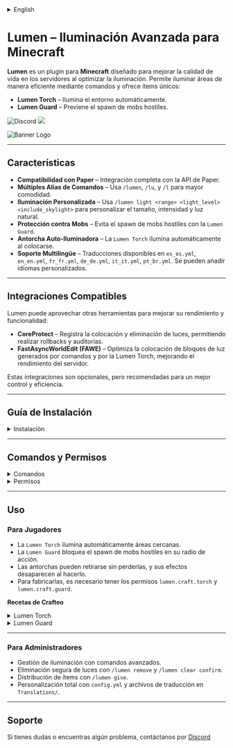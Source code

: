 <details><summary>English</summary>

# Lumen – Advanced Lighting for Minecraft

**Lumen** is a **Minecraft** plugin designed to enhance server quality of life by optimizing lighting. It allows efficient area illumination using commands and offers unique items:

- **Lumen Torch** – Automatically lights up the surroundings.
- **Lumen Guard** – Prevents hostile mobs from spawning.

![Discord](https://img.shields.io/discord/1079917552588816484?label=Discord&logo=discord&logoColor=white&color=31FFA3&style=for-the-badge) ![](https://img.shields.io/badge/Made%20with-%E2%9D%A4%EF%B8%8F%20by%20stargaze-31FFA3?style=for-the-badge)

![Banner Logo](https://cdn.modrinth.com/data/5WB5vvtt/images/ed1c78a69e6aba737ccc687acc242140fcce6299.png)

---

## Features

- **Paper Compatibility** – Full integration with the Paper API.
- **Multiple command aliases** – Use `/lumen`, `/lu`, and `/l` for convenience.
- **Customizable Lighting** – Use `/lumen light <range> <light_level> <include_skylight>` to adjust size, intensity, and natural light inclusion.
- **Mob Protection** – Prevents hostile mob spawning with the `Lumen Guard`.
- **Auto-Lighting Torch** – The `Lumen Torch` automatically lights up when placed.
- **Multilingual Support** – Available translations: `es_es.yml`, `en_en.yml`, `fr_fr.yml`, `de_de.yml`, `it_it.yml`, `pt_br.yml`. Custom languages can be added.

---

## Compatible Integrations

Lumen can leverage other tools to enhance performance and functionality:

- **CoreProtect** – Logs light placements and removals, allowing rollbacks and audits.
- **FastAsyncWorldEdit (FAWE)** – Optimizes light block placement through commands and the Lumen Torch, improving server performance.

These integrations are optional but recommended for better control and efficiency.

---

## Installation Guide

<details><summary>Installation</summary>
    
## **Prerequisites**  
Before installing Lumen, make sure your server meets the following requirements:

- **Minecraft Server:** PaperMC **1.21 or higher** (recommended **1.21.4**, the latest stable version).  
- **Java:** Version **21 or higher**.  
- **Write permissions:** The server must have permission to write in its plugins directory.  
- **Internet connection:** Required to verify the license via the Polymart API.  
- **Optional Dependencies:**  
  - **CoreProtect (Optional):** Enables tracking and rollback of placed or removed lights. Integration can be verified in the console upon server startup.  
  - **FastAsyncWorldEdit (Optional):** Optimizes performance for placing and removing large amounts of lights.  

---

## **Step 1: Download the Plugin**  
Download the latest version of Lumen from [Polymart](https://polymart.org) and ensure you obtain a valid `.jar` file.  

---

## **Step 2: Installation**  
1. **Upload the file** `Lumen.jar` to the `plugins/` folder of your PaperMC server.  
2. **Restart the server** to automatically generate the configuration files.  
3. **Verify installation** by checking the console. If the installation was successful, you will see a message indicating that the plugin has been loaded correctly.  

---

## **Step 3: Initial Configuration**  
1. **Navigate to the configuration folder:** `plugins/Lumen/`  
2. **Edit `config.yml`** to adjust performance settings, such as:  
   - `command_lights_per_tick`: Number of lights added per tick when using commands.  
   - `torch_lights_per_tick`: Number of lights added per tick when using torches.  
   - `torch_tick_interval`: Interval between torch ticks.  
   - `mob_torch_radius`: Protection radius of the anti-mob torch.  
3. **If using CoreProtect,** check the server console on startup. If integration is successful, you will see a message indicating that CoreProtect has been detected and is active in Lumen.  
4. **If using FastAsyncWorldEdit,** ensure it is installed and properly configured to optimize the placement and removal of lights.  

---

## **Step 4: License Verification**  
Lumen requires an internet connection to verify the purchase via the Polymart API. **If your server does not have internet access, the plugin will not work.**  
To avoid issues:  
- Ensure the server can make outgoing HTTP requests.  
- Do not block connections to `api.polymart.org` in your firewall.  

---

## **Step 5: Troubleshooting**  
- **The plugin does not load:** It is recommended to use **PaperMC 1.21.4**, the latest stable version. Also, ensure you are using Java 21 or higher.  
- **License verification failed:** Confirm that the server has internet access and check the console for error messages.  
- **CoreProtect errors:** Check the console when starting the server. If integration does not activate, ensure CoreProtect is correctly installed.  
- **Low performance when placing lights:** Adjust values in `config.yml` and/or install **FastAsyncWorldEdit** to optimize large-scale block processing.  
- Only newly placed `Lumen Torch` and `Lumen Guard` will have effects of changes in config.yml. Previously placed torches will not be affected unless removed and placed again.

---

## **Support & Contact**  
If you encounter issues or have questions, contact support on **[Discord](https://erosmari.com/discord)** or refer to the official plugin documentation.

</details>

---

## Commands & Permissions

<details>
<summary>Commands</summary>

Lumen also provides a variety of aliases for each command `/lumen`, `/lu`, and `/l`.

- `/lumen light <range> <light_level> <include_skylight>` – Places lights dynamically.
- `/lumen undo` – Undoes previous light placements.
- `/lumen redo` – Redoes removed lights.
- `/lumen remove area <range>` – Removes lights in a specified area.
- `/lumen clear confirm` – Clears all registered lights.
- `/lumen give <player/all> <torch_type> <quantity>` – Gives torches to players.
- `/lumen reload` – Reloads configuration and translations.
- `/lumen lang <language>` – Changes the plugin language.

</details>

<details>
<summary>Permissions</summary>

- `lumen.light` – Permission to use `/lumen light`.
- `lumen.cancel` – Permission to cancel active tasks.
- `lumen.undo` – Permission to undo placements.
- `lumen.redo` – Permission to redo removed lights.
- `lumen.remove` – Permission to remove lights.
- `lumen.clear` – Permission to clear all lights.
- `lumen.give` – Permission to give `Lumen Torch` and `Lumen Guard`.
- `lumen.reload` – Permission to reload configuration and translations.
- `lumen.lang` – Permission to change the language.
- `lumen.craft.torch` – Permission to craft the `Lumen Torch`.
- `lumen.craft.guard` – Permission to craft the `Lumen Guard`.

</details>

---

## Usage

### For Players
- The `Lumen Torch` automatically lights up nearby areas.
- The `Lumen Guard` prevents mob spawning within its range.
- Torches can be removed without being lost, and their effects disappear when removed.
- To craft them, you need `lumen.craft.torch` and `lumen.craft.guard` permissions.

**Crafting Recipes**
<details>
<summary>Lumen Torch</summary>

![Lumen Torch Recipe](https://cdn.modrinth.com/data/5WB5vvtt/images/3cf389c35844ac90b2f07e8f7194913937712305.png)

</details>
<details>
<summary>Lumen Guard</summary>

![Lumen Guard Recipe](https://cdn.modrinth.com/data/5WB5vvtt/images/64419e0fbf155c4c1aad408f77c3083b2764da6a.png)

</details>

---

### For Administrators
- Advanced light management using commands.
- Safe light removal with `/lumen remove` and `/lumen clear confirm`.
- Item distribution using `/lumen give`.
- Full customization through `config.yml` and translation files in `Translations/`.

---

## Support

If you have any questions or encounter issues, feel free to contact us on [Discord](https://erosmari.com/discord)

</details>

# Lumen – Iluminación Avanzada para Minecraft

**Lumen** es un plugin para **Minecraft** diseñado para mejorar la calidad de vida en los servidores al optimizar la iluminación. Permite iluminar áreas de manera eficiente mediante comandos y ofrece ítems únicos:

- **Lumen Torch** – Ilumina el entorno automáticamente.
- **Lumen Guard** – Previene el spawn de mobs hostiles.

![Discord](https://img.shields.io/discord/1079917552588816484?label=Discord&logo=discord&logoColor=white&color=31FFA3&style=for-the-badge) ![](https://img.shields.io/badge/Made%20with-%E2%9D%A4%EF%B8%8F%20by%20stargaze-31FFA3?style=for-the-badge)

![Banner Logo](https://cdn.modrinth.com/data/5WB5vvtt/images/ed1c78a69e6aba737ccc687acc242140fcce6299.png)

---

## Características

- **Compatibilidad con Paper** – Integración completa con la API de Paper.
- **Múltiples Alias de Comandos** – Usa `/lumen`, `/lu`, y `/l` para mayor comodidad.
- **Iluminación Personalizada** – Usa `/lumen light <range> <light_level> <include_skylight>` para personalizar el tamaño, intensidad y luz natural.
- **Protección contra Mobs** – Evita el spawn de mobs hostiles con la `Lumen Guard`.
- **Antorcha Auto-Iluminadora** – La `Lumen Torch` ilumina automáticamente al colocarse.
- **Soporte Multilingüe** – Traducciones disponibles en `es_es.yml`, `en_en.yml`, `fr_fr.yml`, `de_de.yml`, `it_it.yml`, `pt_br.yml`. Se pueden añadir idiomas personalizados.

---

## Integraciones Compatibles

Lumen puede aprovechar otras herramientas para mejorar su rendimiento y funcionalidad:

- **CoreProtect** – Registra la colocación y eliminación de luces, permitiendo realizar rollbacks y auditorías.
- **FastAsyncWorldEdit (FAWE)** – Optimiza la colocación de bloques de luz generados por comandos y por la Lumen Torch, mejorando el rendimiento del servidor.

Estas integraciones son opcionales, pero recomendadas para un mejor control y eficiencia.

---

## Guía de Instalación

<details><summary>Instalación</summary>

## **Requisitos Previos**  
Antes de instalar Lumen, asegúrate de que tu servidor cumple con los siguientes requisitos:

- **Servidor Minecraft:** PaperMC **1.21 o superior** (recomendado **1.21.4**, la última versión estable).  
- **Java:** Versión **21 o superior**.  
- **Permisos de escritura:** El servidor debe tener permisos para escribir en su directorio de plugins.  
- **Conexión a Internet:** Obligatoria para verificar la licencia a través de la API de Polymart.  
- **Dependencias Opcionales:**  
  - **CoreProtect (Opcional):** Permite rastrear y restaurar luces colocadas o eliminadas. La integración puede verificarse en la consola al iniciar el servidor.  
  - **FastAsyncWorldEdit (Opcional):** Optimiza el rendimiento en la colocación y eliminación de grandes cantidades de luces.  

---

## **Paso 1: Descargar el Plugin**  
Descarga la última versión de Lumen desde [Polymart](https://polymart.org) y asegúrate de obtener un archivo `.jar` válido.  

---

## **Paso 2: Instalación**  
1. **Sube el archivo** `Lumen.jar` a la carpeta `plugins/` de tu servidor PaperMC.  
2. **Reinicia el servidor** para generar automáticamente los archivos de configuración.  
3. **Verifica la instalación** revisando la consola. Si la instalación fue exitosa, verás un mensaje indicando que el plugin se ha cargado correctamente.  

---

## **Paso 3: Configuración Inicial**  
1. **Accede a la carpeta de configuración:** `plugins/Lumen/`  
2. **Edita `config.yml`** para ajustar los parámetros de rendimiento, como:  
   - `command_lights_per_tick`: Cantidad de luces añadidas por tick al usar comandos.  
   - `torch_lights_per_tick`: Cantidad de luces añadidas por tick al usar antorchas.  
   - `torch_tick_interval`: Intervalo entre ticks de las antorchas.  
   - `mob_torch_radius`: Radio de protección de la antorcha anti-mobs.  
3. **Si usas CoreProtect,** revisa la consola del servidor al iniciar. Si la integración es exitosa, verás un mensaje indicando que CoreProtect ha sido detectado y está activo en Lumen.  
4. **Si usas FastAsyncWorldEdit,** asegúrate de que está instalado y configurado correctamente para optimizar la colocación y eliminación de luces.  

---

## **Paso 4: Verificación de Licencia**  
Lumen requiere una conexión a Internet para verificar la compra a través de la API de Polymart. **Si tu servidor no tiene acceso a Internet, el plugin no funcionará.**  
Para evitar problemas:  
- Asegúrate de que el servidor puede realizar peticiones HTTP salientes.  
- No bloquees conexiones a `api.polymart.org` en tu firewall.  

---

## **Paso 5: Solución de Problemas**  
- **El plugin no se carga:** Se recomienda usar **PaperMC 1.21.4**, la última versión estable. Asegúrate también de estar utilizando Java 21 o superior.  
- **No se puede verificar la licencia:** Confirma que el servidor tiene acceso a Internet y revisa la consola para mensajes de error.  
- **Errores con CoreProtect:** Revisa la consola al iniciar el servidor. Si la integración no se activa, asegúrate de que CoreProtect está correctamente instalado.  
- **Bajo rendimiento al colocar luces:** Ajusta los valores en `config.yml` y/o instala **FastAsyncWorldEdit** para optimizar el procesamiento de grandes cantidades de bloques.  
- Solo las **nuevas** `Lumen Torch` y `Lumen Guard` colocadas tendrán efecto con los cambios realizados en `config.yml`. Las antorchas previamente colocadas no se verán afectadas a menos que se eliminen y se vuelvan a colocar.  

---

## **Soporte y Contacto**  
Si tienes problemas o dudas, contacta con el soporte en **[Discord](https://erosmari.com/discord)** o consulta la documentación oficial del plugin.

</details>

---

## Comandos y Permisos

<details>
<summary>Comandos</summary>

Luemen también ofrece una variedad de alias para cada comando `/lumen`, `/lu`, y `/l`.

- `/lumen light <range> <light_level> <include_skylight>` – Coloca luces dinámicamente.
- `/lumen undo` – Deshace colocaciones previas de luz.
- `/lumen redo` – Rehace luces eliminadas.
- `/lumen remove area <range>` – Elimina luces en un área específica.
- `/lumen clear confirm` – Elimina todas las luces registradas.
- `/lumen give <player/all> <torch_type> <quantity>` – Da antorchas a jugadores.
- `/lumen reload` – Recarga la configuración y traducciones.
- `/lumen lang <language>` – Cambia el idioma del plugin.

</details>

<details>
<summary>Permisos</summary>

- `lumen.light` – Permiso para usar `/lumen light`.
- `lumen.cancel` – Permiso para cancelar tareas activas.
- `lumen.undo` – Permiso para deshacer colocaciones.
- `lumen.redo` – Permiso para rehacer luces eliminadas.
- `lumen.remove` – Permiso para eliminar luces.
- `lumen.clear` – Permiso para eliminar todas las luces.
- `lumen.give` – Permiso para dar antorchas `Lumen Torch` y `Lumen Guard`.
- `lumen.reload` – Permiso para recargar configuración y traducciones.
- `lumen.lang` – Permiso para cambiar el idioma.
- `lumen.craft.torch` – Permiso para fabricar la `Lumen Torch`.
- `lumen.craft.guard` – Permiso para fabricar la `Lumen Guard`.

</details>

---

## Uso

### Para Jugadores
- La `Lumen Torch` ilumina automáticamente áreas cercanas.
- La `Lumen Guard` bloquea el spawn de mobs hostiles en su radio de acción.
- Las antorchas pueden retirarse sin perderlas, y sus efectos desaparecen al hacerlo.
- Para fabricarlas, es necesario tener los permisos `lumen.craft.torch` y `lumen.craft.guard`.

**Recetas de Crafteo**
<details>
<summary>Lumen Torch</summary>

![Lumen Torch Recipe](https://cdn.modrinth.com/data/5WB5vvtt/images/3cf389c35844ac90b2f07e8f7194913937712305.png)

</details>
<details>
<summary>Lumen Guard</summary>

![Lumen Guard Recipe](https://cdn.modrinth.com/data/5WB5vvtt/images/64419e0fbf155c4c1aad408f77c3083b2764da6a.png)

</details>

---

### Para Administradores
- Gestión de iluminación con comandos avanzados.
- Eliminación segura de luces con `/lumen remove` y `/lumen clear confirm`.
- Distribución de ítems con `/lumen give`.
- Personalización total con `config.yml` y archivos de traducción en `Translations/`.

---

## Soporte

Si tienes dudas o encuentras algún problema, contáctanos por [Discord](https://erosmari.com/discord)
